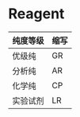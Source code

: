 # Reagent

| 纯度等级 | 缩写 |
| -------- | ---- |
| 优级纯   | GR   |
| 分析纯   | AR   |
| 化学纯   | CP   |
| 实验试剂 | LR   |